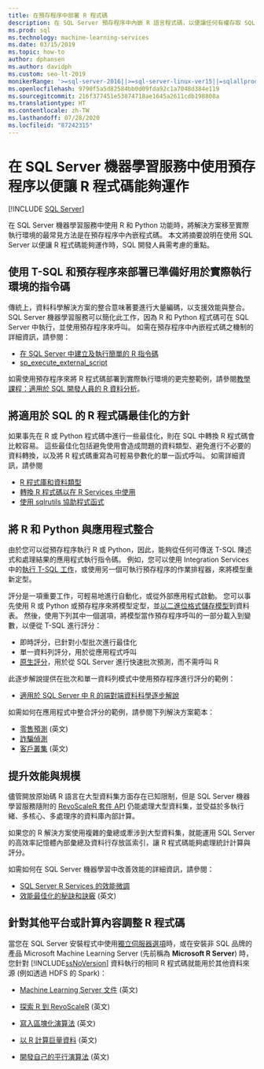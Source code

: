```yaml
---
title: 在預存程序中部署 R 程式碼
description: 在 SQL Server 預存程序中內嵌 R 語言程式碼，以便讓任何有權存取 SQL Server 資料庫的用戶端應用程式使用。
ms.prod: sql
ms.technology: machine-learning-services
ms.date: 03/15/2019
ms.topic: how-to
author: dphansen
ms.author: davidph
ms.custom: seo-lt-2019
monikerRange: '>=sql-server-2016||>=sql-server-linux-ver15||=sqlallproducts-allversions'
ms.openlocfilehash: 9790f5a5d82584bb0d09fda92c1a7048d384e119
ms.sourcegitcommit: 216f377451e53874718ae1645a2611cdb198808a
ms.translationtype: HT
ms.contentlocale: zh-TW
ms.lasthandoff: 07/28/2020
ms.locfileid: "87242315"
---
```

# <a name="operationalize-r-code-using-stored-procedures-in-sql-server-machine-learning-services"></a>在 SQL Server 機器學習服務中使用預存程序以便讓 R 程式碼能夠運作
 [!INCLUDE [SQL Server](../../includes/applies-to-version/sqlserver.md)]

在 SQL Server 機器學習服務中使用 R 和 Python 功能時，將解決方案移至實際執行環境的最常見方法是在預存程序中內嵌程式碼。 本文將摘要說明在使用 SQL Server 以便讓 R 程式碼能夠運作時，SQL 開發人員需考慮的重點。

## <a name="deploy-production-ready-script-using-t-sql-and-stored-procedures"></a>使用 T-SQL 和預存程序來部署已準備好用於實際執行環境的指令碼

傳統上，資料科學解決方案的整合意味著要進行大量編碼，以支援效能與整合。 SQL Server 機器學習服務可以簡化此工作，因為 R 和 Python 程式碼可在 SQL Server 中執行，並使用預存程序來呼叫。 如需在預存程序中內嵌程式碼之機制的詳細資訊，請參閱：

+ [在 SQL Server 中建立及執行簡單的 R 指令碼](../tutorials/quickstart-r-create-script.md)
+ [sp_execute_external_script](../../relational-databases/system-stored-procedures/sp-execute-external-script-transact-sql.md)

如需使用預存程序來將 R 程式碼部署到實際執行環境的更完整範例，請參閱[教學課程：適用於 SQL 開發人員的 R 資料分析](../../machine-learning/tutorials/sqldev-in-database-r-for-sql-developers.md)。

## <a name="guidelines-for-optimizing-r-code-for-sql"></a>將適用於 SQL 的 R 程式碼最佳化的方針

如果事先在 R 或 Python 程式碼中進行一些最佳化，則在 SQL 中轉換 R 程式碼會比較容易。 這些最佳化包括避免使用會造成問題的資料類型、避免進行不必要的資料轉換，以及將 R 程式碼重寫為可輕易參數化的單一函式呼叫。 如需詳細資訊，請參閱

+ [R 程式庫和資料類型](r-libraries-and-data-types.md)
+ [轉換 R 程式碼以在 R Services 中使用](converting-r-code-for-use-in-sql-server.md)
+ [使用 sqlrutils 協助程式函式](ref-r-sqlrutils.md)

## <a name="integrate-r-and-python-with-applications"></a>將 R 和 Python 與應用程式整合

由於您可以從預存程序執行 R 或 Python，因此，能夠從任何可傳送 T-SQL 陳述式和處理結果的應用程式執行指令碼。 例如，您可以使用 Integration Services 中的[執行 T-SQL 工作](https://docs.microsoft.com/sql/integration-services/control-flow/execute-t-sql-statement-task)，或使用另一個可執行預存程序的作業排程器，來將模型重新定型。

評分是一項重要工作，可輕易地進行自動化，或從外部應用程式啟動。 您可以事先使用 R 或 Python 或預存程序來將模型定型，並[以二進位格式儲存模型](../tutorials/walkthrough-build-and-save-the-model.md)到資料表。 然後，使用下列其中一個選項，將模型當作預存程序呼叫的一部分載入到變數，以便從 T-SQL 進行評分：

+ 即時評分，已針對小型批次進行最佳化
+ 單一資料列評分，用於從應用程式呼叫
+ [原生評分](../predictions/native-scoring-predict-transact-sql.md)，用於從 SQL Server 進行快速批次預測，而不需呼叫 R

此逐步解說提供在批次和單一資料列模式中使用預存程序進行評分的範例：

+ [適用於 SQL Server 中 R 的端對端資料科學逐步解說](../tutorials/walkthrough-data-science-end-to-end-walkthrough.md)

如需如何在應用程式中整合評分的範例，請參閱下列解決方案範本：

+ [零售預測](https://github.com/Microsoft/SQL-Server-R-Services-Samples/blob/master/RetailForecasting/README.md) \(英文\)
+ [詐騙偵測](https://github.com/Microsoft/r-server-fraud-detection)
+ [客戶叢集](https://github.com/Microsoft/sql-server-samples/tree/master/samples/features/r-services/getting-started/customer-clustering) \(英文\)

## <a name="boost-performance-and-scale"></a>提升效能與規模

儘管開放原始碼 R 語言在大型資料集方面存在已知限制，但是 SQL Server 機器學習服務隨附的 [RevoScaleR 套件 API](ref-r-revoscaler.md) 仍能處理大型資料集，並受益於多執行緒、多核心、多處理序的資料庫內部計算。

如果您的 R 解決方案使用複雜的彙總或牽涉到大型資料集，就能運用 SQL Server 的高效率記憶體內部彙總及資料行存放區索引，讓 R 程式碼能夠處理統計計算與評分。

如需如何在 SQL Server 機器學習中改善效能的詳細資訊，請參閱：

+ [SQL Server R Services 的效能微調](../../machine-learning/r/sql-server-r-services-performance-tuning.md)
+ [效能最佳化的秘訣和訣竅](https://gallery.cortanaintelligence.com/Tutorial/SQL-Server-Optimization-Tips-and-Tricks-for-Analytics-Services) \(英文\)

## <a name="adapt-r-code-for-other-platforms-or-compute-contexts"></a>針對其他平台或計算內容調整 R 程式碼

當您在 SQL Server 安裝程式中使用[獨立伺服器選項](../install/sql-machine-learning-standalone-windows-install.md)時，或在安裝非 SQL 品牌的產品 Microsoft Machine Learning Server (先前稱為 **Microsoft R Server**) 時，您針對 [!INCLUDE[ssNoVersion](../../includes/ssnoversion-md.md)] 資料執行的相同 R 程式碼就能用於其他資料來源 (例如透過 HDFS 的 Spark)：

+ [Machine Learning Server 文件](https://docs.microsoft.com/r-server/) \(英文\)

+ [探索 R 到 RevoScaleR](https://docs.microsoft.com/r-server/r/tutorial-r-to-revoscaler) \(英文\)

+ [寫入區塊化演算法](https://docs.microsoft.com/r-server/r/how-to-developer-write-chunking-algorithms) \(英文\)

+ [以 R 計算巨量資料](https://docs.microsoft.com/r-server/r/tutorial-large-data-tips) \(英文\)

+ [開發自己的平行演算法](https://docs.microsoft.com/r-server/r-reference/revopemar/pemar) \(英文\)

